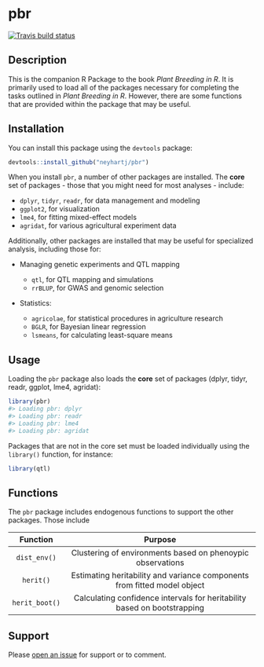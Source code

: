 
<!-- README.md is generated from README.Rmd. Please edit that file -->

# pbr

[![Travis build
status](https://travis-ci.org/neyhartj/pbr.svg?branch=master)](https://travis-ci.org/neyhartj/pbr)

## Description

This is the companion R Package to the book *Plant Breeding in R*. It is
primarily used to load all of the packages necessary for completing the
tasks outlined in *Plant Breeding in R*. However, there are some
functions that are provided within the package that may be useful.

## Installation

You can install this package using the `devtools` package:

``` r
devtools::install_github("neyhartj/pbr")
```

When you install `pbr`, a number of other packages are installed. The
**core** set of packages - those that you might need for most analyses -
include:

  - `dplyr`, `tidyr`, `readr`, for data management and modeling
  - `ggplot2`, for visualization
  - `lme4`, for fitting mixed-effect models
  - `agridat`, for various agricultural experiment data

Additionally, other packages are installed that may be useful for
specialized analysis, including those for:

  - Managing genetic experiments and QTL mapping
    
      - `qtl`, for QTL mapping and simulations
      - `rrBLUP`, for GWAS and genomic selection

  - Statistics:
    
      - `agricolae`, for statistical procedures in agriculture research
      - `BGLR`, for Bayesian linear regression
      - `lsmeans`, for calculating least-square means

## Usage

Loading the `pbr` package also loads the **core** set of packages
(dplyr, tidyr, readr, ggplot, lme4, agridat):

``` r
library(pbr)
#> Loading pbr: dplyr
#> Loading pbr: readr
#> Loading pbr: lme4
#> Loading pbr: agridat
```

Packages that are not in the core set must be loaded individually using
the `library()` function, for instance:

``` r
library(qtl)
```

## Functions

The `pbr` package includes endogenous functions to support the other
packages. Those
include

|    Function    |                                 Purpose                                  |
| :------------: | :----------------------------------------------------------------------: |
|  `dist_env()`  |        Clustering of environments based on phenoypic observations        |
|   `herit()`    | Estimating heritability and variance components from fitted model object |
| `herit_boot()` | Calculating confidence intervals for heritability based on bootstrapping |

## Support

Please [open an issue](https://github.com/neyhartj/pbr/issues/new) for
support or to comment.
